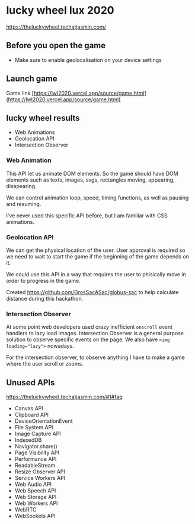 # lucky wheel lux 2020

https://theluckywheel.techatjasmin.com/

## Before you open the game

 - Make sure to enable geolocalisation on your device settings

## Launch game

Game link [https://lwl2020.vercel.app/source/game.html](https://lwl2020.vercel.app/source/game.html)



## lucky wheel results

 * Web Animations
 * Geolocation API
 * Intersection Observer


### Web Animation

This API let us animate DOM elements. So the game should have DOM elements such as texts, images, svgs, rectangles moving, appearing, disapearing.

We can control animation loop, speed, timing functions, as well as pausing and resuming.

I've never used this specific API before, but I am familiar with CSS animations.


### Geolocation API

We can get the physical location of the user. User approval is required so we need to wait to start the game if the beginning of the game depends on it.

We could use this API in a way that requires the user to phisically move in order to progress in the game.

Created https://github.com/GrosSacASac/globus-sac to help calculate distance during this hackathon.


### Intersection Observer

At some point web developers used crazy inefficient `onscroll` event handlers to lazy load images. Intersection Observer is a general purpose solution to observe specific events on the page. We also have `<img loading="lazy">` nowadays.

For the intersection observer, to observe anything I have to make a game where the user scroll or zooms.


## Unused APIs

https://theluckywheel.techatjasmin.com/#1#faq

 * Canvas API
 * Clipboard API
 * DeviceOrientationEvent
 * File System API
 * Image Capture API
 * IndexedDB
 * Navigator.share()
 * Page Visibility API
 * Performance API 
 * ReadableStream
 * Resize Observer API
 * Service Workers API
 * Web Audio API
 * Web Speech API
 * Web Storage API
 * Web Workers API
 * WebRTC
 * WebSockets API

